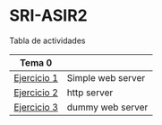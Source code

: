 # SRI-ASIR2
Tabla de actividades

| Tema 0  | |
| ------------- | ------------- |
| [Ejercicio 1](/tema0/ejercicio1)  | Simple web server  |
| [Ejercicio 2](/tema0/ejercicio2)  | http server  |
| [Ejercicio 3](/tema0/ejercicio3)  | dummy web server  |

